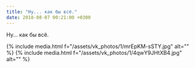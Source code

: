 ```yaml
---
title: "Ну... как бы всё."
date: 2018-08-07 00:21:00 +0300
---
```


Ну... как бы всё.


{% include media.html f="/assets/vk_photos/1/mrEpKM-sSTY.jpg" alt="" %}
{% include media.html f="/assets/vk_photos/1/4qwY9JHtXB4.jpg" alt="" %}
